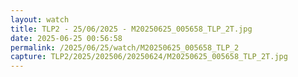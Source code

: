 ```yaml
---
layout: watch
title: TLP2 - 25/06/2025 - M20250625_005658_TLP_2T.jpg
date: 2025-06-25 00:56:58
permalink: /2025/06/25/watch/M20250625_005658_TLP_2
capture: TLP2/2025/202506/20250624/M20250625_005658_TLP_2T.jpg
---
```

